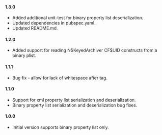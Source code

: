 #### 1.3.0
- Added additional unit-test for binary property list deserialization.
- Updated dependencies in pubspec.yaml.
- Updated README.md.

#### 1.2.0
- Added support for reading NSKeyedArchiver CF$UID constructs from a binary plist.

#### 1.1.1
- Bug fix - allow for lack of whitespace after </plist> tag.

#### 1.1.0
- Support for xml property list serialization and deserialization.
- Binary property list serialization and deserialization bug fixes.

#### 1.0.0
- Initial version supports binary property list only.
